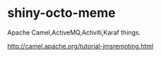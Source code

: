 shiny-octo-meme
===============

Apache Camel,ActiveMQ,Activiti,Karaf things.

http://camel.apache.org/tutorial-jmsremoting.html
